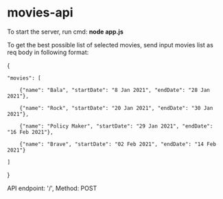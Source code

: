 # movies-api

To start the server, run cmd: **node app.js**



To get the best possible list of selected movies,
send input movies list as req body in following format:

{

	"movies": [
	
		{"name": "Bala", "startDate": "8 Jan 2021", "endDate": "28 Jan 2021"},
		
		{"name": "Rock", "startDate": "20 Jan 2021", "endDate": "30 Jan 2021"},
		
		{"name": "Policy Maker", "startDate": "29 Jan 2021", "endDate": "16 Feb 2021"},
		
		{"name": "Brave", "startDate": "02 Feb 2021", "endDate": "14 Feb 2021"}
		
	]
	
	
}

API endpoint: '/', Method: POST
